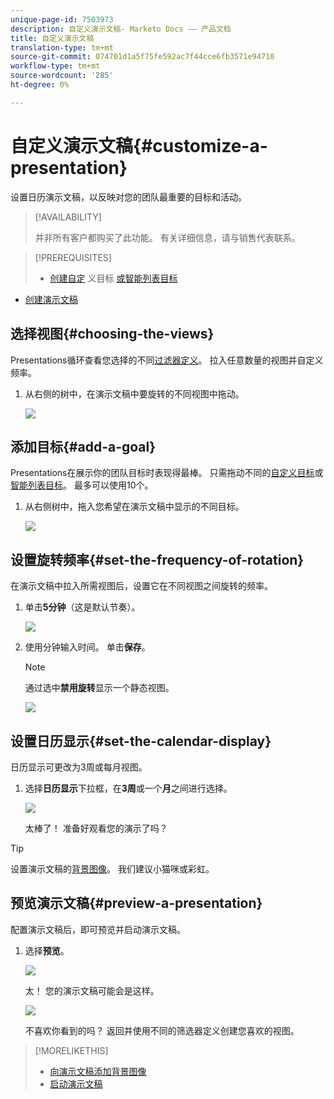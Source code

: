 ```yaml
---
unique-page-id: 7503973
description: 自定义演示文稿- Marketo Docs —— 产品文档
title: 自定义演示文稿
translation-type: tm+mt
source-git-commit: 074701d1a5f75fe592ac7f44cce6fb3571e94710
workflow-type: tm+mt
source-wordcount: '285'
ht-degree: 0%

---
```



# 自定义演示文稿{#customize-a-presentation}

设置日历演示文稿，以反映对您的团队最重要的目标和活动。

>[!AVAILABILITY]
>
>
>并非所有客户都购买了此功能。 有关详细信息，请与销售代表联系。

>[!PREREQUISITES]
>
>* [创建自定](/help/marketo/product-docs/core-marketo-concepts/marketing-calendar/calendar-hd/create-a-custom-goal.md) 义目标 [或智能列表目标](/help/marketo/product-docs/core-marketo-concepts/marketing-calendar/calendar-hd/create-a-smart-list-goal.md)
   >
   >
* [创建演示文稿](/help/marketo/product-docs/core-marketo-concepts/marketing-calendar/calendar-hd/create-a-presentation.md)


## 选择视图{#choosing-the-views}

Presentations循环查看您选择的不同[过滤器定义](/help/marketo/product-docs/core-marketo-concepts/marketing-calendar/working-with-the-calendar/filtering-the-marketing-calendar.md)。 拉入任意数量的视图并自定义频率。

1. 从右侧的树中，在演示文稿中要旋转的不同视图中拖动。

   ![](assets/image2015-3-18-13-3a6-3a10.png)

## 添加目标{#add-a-goal}

Presentations在展示你的团队目标时表现得最棒。 只需拖动不同的[自定义目标](/help/marketo/product-docs/core-marketo-concepts/marketing-calendar/calendar-hd/create-a-custom-goal.md)或[智能列表目标](/help/marketo/product-docs/core-marketo-concepts/marketing-calendar/calendar-hd/create-a-smart-list-goal.md)。 最多可以使用10个。

1. 从右侧树中，拖入您希望在演示文稿中显示的不同目标。

   ![](assets/image2015-3-24-14-3a23-3a26.png)

## 设置旋转频率{#set-the-frequency-of-rotation}

在演示文稿中拉入所需视图后，设置它在不同视图之间旋转的频率。

1. 单击&#x200B;**5分钟**（这是默认节奏）。

   ![](assets/image2015-3-18-13-3a17-3a29.png)

1. 使用分钟输入时间。 单击&#x200B;**保存**。

   >[!NOTE]
   >
   >通过选中&#x200B;**禁用旋转**&#x200B;显示一个静态视图。

   ![](assets/image2015-3-18-13-3a22-3a18.png)

## 设置日历显示{#set-the-calendar-display}

日历显示可更改为3周或每月视图。

1. 选择&#x200B;**日历显示**&#x200B;下拉框，在&#x200B;**3周**&#x200B;或一个&#x200B;**月**&#x200B;之间进行选择。

   ![](assets/image2015-3-18-13-3a27-3a37.png)

   太棒了！ 准备好观看您的演示了吗？

>[!TIP]
>
>设置演示文稿的[背景图像](/help/marketo/product-docs/core-marketo-concepts/marketing-calendar/calendar-hd/add-a-background-image-to-a-presentation.md)。 我们建议小猫咪或彩虹。

## 预览演示文稿{#preview-a-presentation}

配置演示文稿后，即可预览并启动演示文稿。

1. 选择&#x200B;**预览**。

   ![](assets/image2015-3-18-13-3a37-3a55.png)

   太！ 您的演示文稿可能会是这样。

   ![](assets/image2015-3-24-14-3a29-3a29.png)

   不喜欢你看到的吗？ 返回并使用不同的筛选器定义创建您喜欢的视图。

>[!MORELIKETHIS]
>
>* [向演示文稿添加背景图像](/help/marketo/product-docs/core-marketo-concepts/marketing-calendar/calendar-hd/add-a-background-image-to-a-presentation.md)
>* [启动演示文稿](/help/marketo/product-docs/core-marketo-concepts/marketing-calendar/calendar-hd/launch-a-presentation.md)

